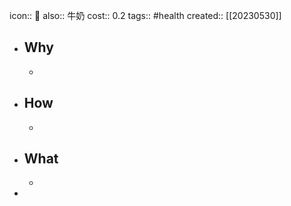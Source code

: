icon:: 🥛
also:: 牛奶
cost:: 0.2
tags:: #health
created:: [[20230530]]
- ## Why
  -
- ## How
  -
- ## What
  -
-